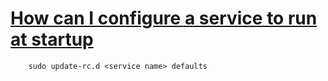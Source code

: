 # [How can I configure a service to run at startup](http://askubuntu.com/questions/9382/how-can-i-configure-a-service-to-run-at-startup)


```
    sudo update-rc.d <service name> defaults
```
